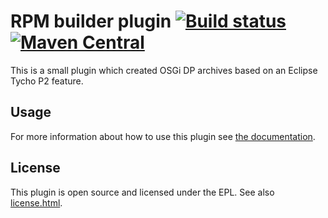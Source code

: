 # RPM builder plugin [![Build status](https://api.travis-ci.org/ctron/rpm-builder.svg)](https://travis-ci.org/ctron/osgi-dp) [![Maven Central](https://img.shields.io/maven-central/v/de.dentrassi.maven/osgi-dp.svg "Maven Central Status")](http://search.maven.org/#search|gav|1|g%3A%22de.dentrassi.maven%22%20AND%20a%3A%22osgi-dp%22)

This is a small plugin which created OSGi DP archives based on an Eclipse Tycho P2 feature.

## Usage

For more information about how to use this plugin see
[the documentation](https://ctron.github.io/osgi-dp).

## License

This plugin is open source and licensed under the EPL. See also [license.html](license.html).